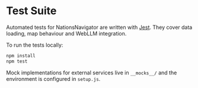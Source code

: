 # Test Suite

Automated tests for NationsNavigator are written with [Jest](https://jestjs.io/). They cover data loading, map behaviour and WebLLM integration.

To run the tests locally:

```bash
npm install
npm test
```

Mock implementations for external services live in `__mocks__/` and the environment is configured in `setup.js`.
